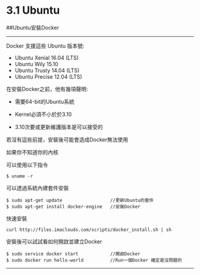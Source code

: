 # 3.1 Ubuntu

##Ubuntu安裝Docker

---

Docker 支援這些 Ubuntu 版本號:

- Ubuntu Xenial 16.04 (LTS)
- Ubuntu Wily 15.10
- Ubuntu Trusty 14.04 (LTS)
- Ubuntu Precise 12.04 (LTS)

在安裝Docker之前，他有幾項聲明:

- 需要64-bit的Ubuntu系統

- Kernel必須不小於於3.10

- 3.10次要或更新維護版本是可以接受的

若沒有這些前提，安裝後可能會造成Docker無法使用

如果你不知道你的內核

可以使用以下指令

```
$ uname -r
```

可以透過系統內建套件安裝

```
$ sudo apt-get update                  //更新Ubuntu的套件
$ sudo apt-get install docker-engine   //安裝Docker
```

快速安裝

```
curl http://files.imaclouds.com/scripts/docker_install.sh | sh
```

安裝後可以試試看如何開啟並建立Docker

```
$ sudo service docker start            //開啟Docker
$ sudo docker run hello-world          //Run一個Docker 確定是沒問題的
```


---